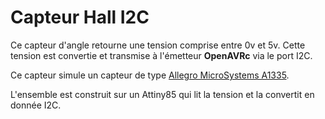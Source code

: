# Capteur Hall I2C

Ce capteur d'angle retourne une tension comprise entre 0v et 5v.
Cette tension est convertie et transmise à l'émetteur **OpenAVRc** via le port I2C.

Ce capteur simule un capteur de type [Allegro MicroSystems A1335](https://www.allegromicro.com/en/products/sense/linear-and-angular-position/angular-position-sensor-ics/a1335).

L'ensemble est construit sur un Attiny85 qui lit la tension et la convertit en donnée I2C.